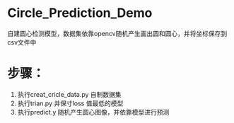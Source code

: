 # Circle_Prediction_Demo
自建圆心检测模型，数据集依靠opencv随机产生画出圆和圆心，并将坐标保存到csv文件中
# 步骤：
1. 执行creat_cricle_data.py  自制数据集
2. 执行trian.py   并保寸loss 值最低的模型
3. 执行predict.y   随机产生圆心图像，并依靠模型进行预测
